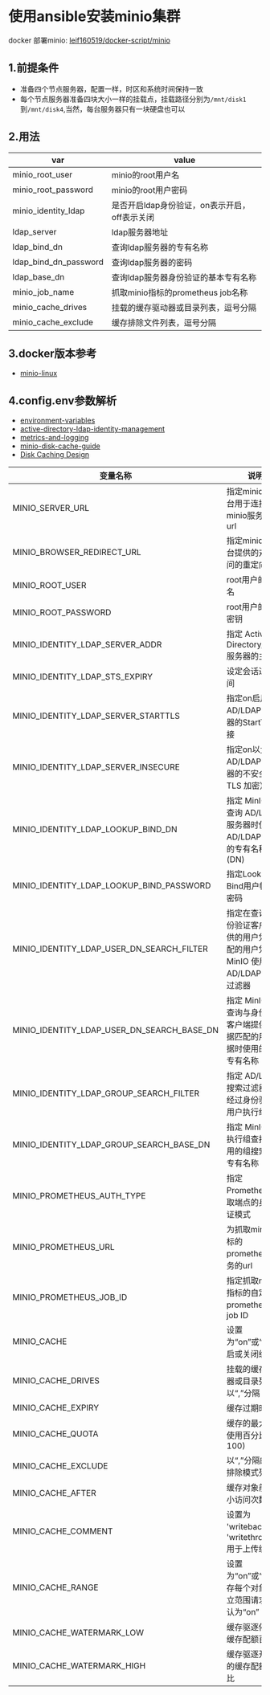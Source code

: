 # 使用ansible安装minio集群
docker 部署minio: [leif160519/docker-script/minio][7]

## 1.前提条件
- 准备四个节点服务器，配置一样，时区和系统时间保持一致
- 每个节点服务器准备四块大小一样的挂载点，挂载路径分别为`/mnt/disk1`到`/mnt/disk4`,当然，每台服务器只有一块硬盘也可以

## 2.用法
|     var                |                value                              |
|------------------------|---------------------------------------------------|
| minio_root_user        |  minio的root用户名                                |
| minio_root_password    |  minio的root用户密码                              |
| minio_identity_ldap    |  是否开启ldap身份验证，on表示开启，off表示关闭    |
| ldap_server            |  ldap服务器地址                                   |
| ldap_bind_dn           |  查询ldap服务器的专有名称                         |
| ldap_bind_dn_password  |  查询ldap服务器的密码                             |
| ldap_base_dn           |  查询ldap服务器身份验证的基本专有名称             |
| minio_job_name         |  抓取minio指标的prometheus job名称                |
| minio_cache_drives     |  挂载的缓存驱动器或目录列表，逗号分隔             |
| minio_cache_exclude    |  缓存排除文件列表，逗号分隔                       |

## 3.docker版本参考
- [minio-linux][1]

## 4.config.env参数解析

- [environment-variables][2]
- [active-directory-ldap-identity-management][3]
- [metrics-and-logging][4]
- [minio-disk-cache-guide][5]
- [Disk Caching Design][6]


| 变量名称 | 说明 |
|----------|------|
| MINIO_SERVER_URL | 指定minio控制台用于连接到minio服务器的url |
| MINIO_BROWSER_REDIRECT_URL | 指定minio控制台提供的对外访问的重定向url |
| MINIO_ROOT_USER | root用户的用户名 |
| MINIO_ROOT_PASSWORD | root用户的访问密钥|
| MINIO_IDENTITY_LDAP_SERVER_ADDR | 指定 Active Directory/LDAP 服务器的主机名 |
| MINIO_IDENTITY_LDAP_STS_EXPIRY | 设定会话过期时间 |
| MINIO_IDENTITY_LDAP_SERVER_STARTTLS | 指定on启用 到 AD/LDAP 服务器的StartTLS连接 |
| MINIO_IDENTITY_LDAP_SERVER_INSECURE | 指定on以允许与 AD/LDAP 服务器的不安全（非 TLS 加密）连接 |
| MINIO_IDENTITY_LDAP_LOOKUP_BIND_DN | 指定 MinIO 在查询 AD/LDAP 服务器时使用的 AD/LDAP 帐户的专有名称 (DN) |
| MINIO_IDENTITY_LDAP_LOOKUP_BIND_PASSWORD | 指定Lookup-Bind用户帐户的密码 |
| MINIO_IDENTITY_LDAP_USER_DN_SEARCH_FILTER | 指定在查询与身份验证客户端提供的用户凭据匹配的用户凭据时 MinIO 使用的 AD/LDAP 搜索过滤器 |
| MINIO_IDENTITY_LDAP_USER_DN_SEARCH_BASE_DN | 指定 MinIO 在查询与身份验证客户端提供的凭据匹配的用户凭据时使用的基本专有名称 (DN) |
| MINIO_IDENTITY_LDAP_GROUP_SEARCH_FILTER | 指定 AD/LDAP 搜索过滤器以对经过身份验证的用户执行组查找 |
| MINIO_IDENTITY_LDAP_GROUP_SEARCH_BASE_DN | 指定 MinIO 在执行组查找时使用的组搜索基础专有名称 |
| MINIO_PROMETHEUS_AUTH_TYPE | 指定 Prometheus抓取端点的身份验证模式 ||
| MINIO_PROMETHEUS_URL | 为抓取minio指标的prometheus服务的url ||
| MINIO_PROMETHEUS_JOB_ID | 指定抓取minio指标的自定义prometheus的job ID ||
| MINIO_CACHE | 设置为“on”或“off”开启或关闭缓存 |
| MINIO_CACHE_DRIVES | 挂载的缓存驱动器或目录列表，以“,”分隔 |
| MINIO_CACHE_EXPIRY | 缓存过期时间 |
| MINIO_CACHE_QUOTA | 缓存的最大允许使用百分比 (0-100) |
| MINIO_CACHE_EXCLUDE | 以“,”分隔的缓存排除模式列表 |
| MINIO_CACHE_AFTER | 缓存对象前的最小访问次数 |
| MINIO_CACHE_COMMENT | 设置为 'writeback' 或 'writethrough' 用于上传缓存 |
| MINIO_CACHE_RANGE | 设置为“on”或“off”缓存每个对象的独立范围请求，默认为“on” |
| MINIO_CACHE_WATERMARK_LOW | 缓存驱逐停止的缓存配额百分比 |
| MINIO_CACHE_WATERMARK_HIGH | 缓存驱逐开始时的缓存配额百分比 |


[1]: https://github.com/leif160519/minio-linux
[2]: https://docs.min.io/minio/baremetal/reference/minio-server/minio-server.html#environment-variables
[3]: https://docs.min.io/minio/baremetal/reference/minio-server/minio-server.html#active-directory-ldap-identity-management
[4]: https://docs.min.io/minio/baremetal/reference/minio-server/minio-server.html#metrics-and-logging
[5]: https://docs.min.io/docs/minio-disk-cache-guide.html
[6]: https://github.com/minio/minio/blob/master/docs/disk-caching/DESIGN.md
[7]: https://github.com/Leif160519/docker-script/tree/master/minio
